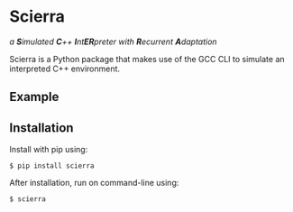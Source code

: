 # Scierra
_a **S**imulated **C**++ **I**nt**ER**preter with **R**ecurrent **A**daptation_

Scierra is a Python package that makes use of the GCC CLI to simulate an interpreted C++ environment.

## Example


## Installation
Install with pip using:

    $ pip install scierra
  
After installation, run on command-line using:

    $ scierra
